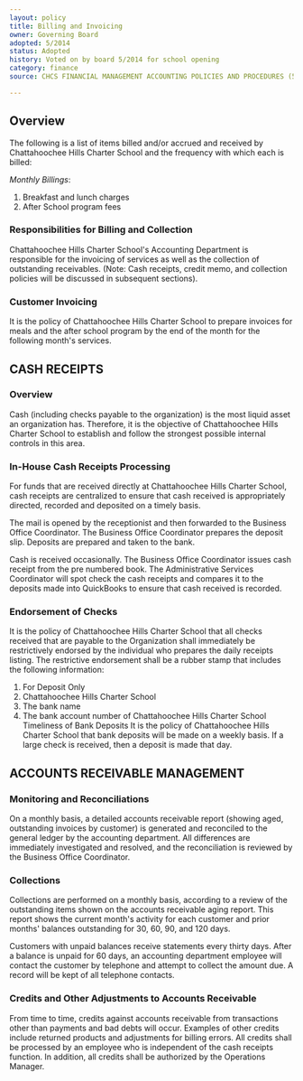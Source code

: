 ```yaml
---
layout: policy
title: Billing and Invoicing
owner: Governing Board
adopted: 5/2014
status: Adopted
history: Voted on by board 5/2014 for school opening
category: finance
source: CHCS FINANCIAL MANAGEMENT ACCOUNTING POLICIES AND PROCEDURES (5/2014)

---
```


## Overview

The following is a list of items billed and/or accrued and received by Chattahoochee Hills Charter School and the frequency with which each is billed:

*Monthly Billings*:

1.	Breakfast and lunch charges
2.	After School program fees

### Responsibilities for Billing and Collection

Chattahoochee Hills Charter School's Accounting Department is responsible for the invoicing of services as well as the collection of outstanding receivables. (Note: Cash receipts, credit memo, and collection policies will be discussed in subsequent sections).

### Customer Invoicing

It is the policy of Chattahoochee Hills Charter School to prepare invoices for meals and the after school program by the end of the month for the following month's services.

## CASH RECEIPTS

### Overview

Cash (including checks payable to the organization) is the most liquid asset an organization has. Therefore, it is the objective of Chattahoochee Hills Charter School to establish and follow the strongest possible internal controls in this area.

### In-House Cash Receipts Processing

For funds that are received directly at Chattahoochee Hills Charter School, cash receipts are centralized to ensure that cash received is appropriately directed, recorded and deposited on a timely basis.

The mail is opened by the receptionist and then forwarded to the Business Office Coordinator. The Business Office Coordinator prepares the deposit slip. Deposits are prepared and taken to the bank.

Cash is received occasionally. The Business Office Coordinator issues cash receipt from the pre­ numbered book. The Administrative Services Coordinator will spot check the cash receipts and compares it to the deposits made into QuickBooks to ensure that cash received is recorded.

### Endorsement of Checks

It is the policy of Chattahoochee Hills Charter School that all checks received that are payable to the Organization shall immediately be restrictively endorsed by the individual who prepares the daily receipts listing. The restrictive endorsement shall be a rubber stamp that includes the following information:

1.	For Deposit Only
2.	Chattahoochee Hills Charter School
3.	The bank name
4.	The bank account number of Chattahoochee Hills Charter School Timeliness  of  Bank Deposits
It is the policy of Chattahoochee Hills Charter School that bank deposits will be made on a weekly basis.  If a large check is received, then a deposit is made that day.

## ACCOUNTS RECEIVABLE MANAGEMENT

### Monitoring and Reconciliations

On a monthly basis, a detailed accounts receivable report (showing aged, outstanding invoices by customer) is generated and reconciled to the general ledger by the accounting department. All differences are immediately investigated and resolved, and the reconciliation is reviewed by the Business Office Coordinator.

### Collections

Collections are performed on a monthly basis, according to a review of the outstanding items shown on the accounts receivable aging report. This report shows the current month's activity for each customer and prior months' balances outstanding for 30, 60, 90, and 120 days.

Customers with unpaid balances receive statements every thirty days. After a balance is unpaid for 60 days, an accounting department employee will contact the customer by telephone and attempt to collect the amount due. A record will be kept of all telephone contacts.

### Credits and Other Adjustments to Accounts  Receivable

From time to time, credits against accounts receivable from transactions other than payments and bad debts will occur. Examples of other credits include returned products and adjustments for billing errors. All credits shall be processed by an employee who is independent of the cash receipts function. In addition, all credits shall be authorized by the Operations Manager.
